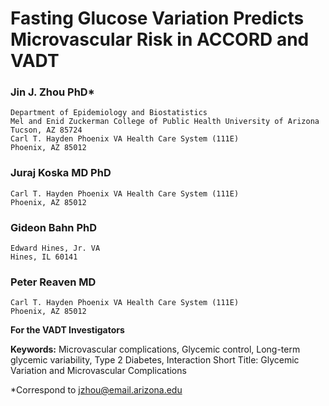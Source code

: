 # Fasting Glucose Variation Predicts Microvascular Risk in ACCORD and VADT 

### Jin J. Zhou PhD*
    Department of Epidemiology and Biostatistics
    Mel and Enid Zuckerman College of Public Health University of Arizona  Tucson, AZ 85724
    Carl T. Hayden Phoenix VA Health Care System (111E) 
    Phoenix, AZ 85012

### Juraj Koska MD PhD 
    Carl T. Hayden Phoenix VA Health Care System (111E) 
    Phoenix, AZ 85012

### Gideon Bahn PhD
    Edward Hines, Jr. VA
    Hines, IL 60141

### Peter Reaven MD
    Carl T. Hayden Phoenix VA Health Care System (111E)
    Phoenix, AZ 85012

**For the VADT Investigators**

**Keywords:** Microvascular complications, Glycemic control, Long-term glycemic variability, Type 2 Diabetes, Interaction
Short Title: Glycemic Variation and Microvascular Complications 

*Correspond to jzhou@email.arizona.edu
